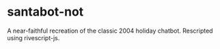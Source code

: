 # santabot-not
A near-faithful recreation of the classic 2004 holiday chatbot.
Rescripted using rivescript-js.

